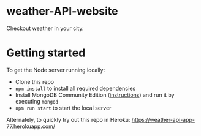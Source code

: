 # weather-API-website
 Checkout weather in your city.

# Getting started

To get the Node server running locally:

- Clone this repo
- `npm install` to install all required dependencies
- Install MongoDB Community Edition ([instructions](https://docs.mongodb.com/manual/installation/#tutorials)) and run it by executing `mongod`
- `npm run start` to start the local server

Alternately, to quickly try out this repo in Heroku: https://weather-api-app-77.herokuapp.com/

